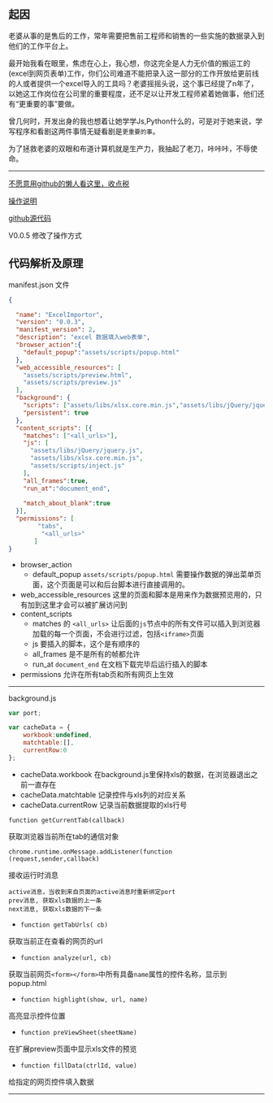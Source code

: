 ## 起因
老婆从事的是售后的工作，常年需要把售前工程师和销售的一些实施的数据录入到他们的工作平台上。

最开始我看在眼里，焦虑在心上，我心想，你这完全是人力无价值的搬运工的(excel到网页表单)工作，你们公司难道不能把录入这一部分的工作开放给更前线的人或者提供一个excel导入的工具吗？老婆摇摇头说，这个事已经提了n年了，以她这工作岗位在公司里的重要程度，还不足以让开发工程师紧着她做事，他们还有“更重要的事”要做。

曾几何时，开发出身的我也想着让她学学Js,Python什么的，可是对于她来说，学写程序和看剧这两件事情无疑看剧是```更重要的事```。

为了拯救老婆的双眼和布道计算机就是生产力，我抽起了老刀，咔咔咔，不辱使命。

-----


[不愿意用github的懒人看这里，收点税](https://download.csdn.net/download/flyback/12316927)

[操作说明](https://jingyan.baidu.com/article/b7001fe14ed9bf4f7382dd33.html)

[github源代码](https://github.com/kjflyback/excelimportor/tree/master)

V0.0.5
修改了操作方式


## 代码解析及原理

manifest.json 文件
```JSON
{

  "name": "ExcelImportor",
  "version": "0.0.3",
  "manifest_version": 2,
  "description": "excel 数据填入web表单",
  "browser_action":{
    "default_popup":"assets/scripts/popup.html"
  },
  "web_accessible_resources": [
    "assets/scripts/preview.html",
    "assets/scripts/preview.js"
  ],
  "background": {
    "scripts": ["assets/libs/xlsx.core.min.js","assets/libs/jQuery/jquery.js","assets/scripts/background.js"],
    "persistent": true
  },
  "content_scripts": [{
    "matches": ["<all_urls>"],
    "js": [
      "assets/libs/jQuery/jquery.js",
      "assets/libs/xlsx.core.min.js",
      "assets/scripts/inject.js"
    ],
    "all_frames":true,
    "run_at":"document_end",
    
    "match_about_blank":true
  }],
  "permissions": [
        "tabs", 
         "<all_urls>"
       ]
}
```
- browser_action
	- default_popup ```assets/scripts/popup.html``` 需要操作数据的弹出菜单页面，这个页面是可以和后台脚本进行直接调用的。 
- web_accessible_resources 这里的页面和脚本是用来作为数据预览用的，只有加到这里才会可以被扩展访问到 
- content_scripts
	- matches 的 ```<all_urls>``` 让后面的```js```节点中的所有文件可以插入到浏览器加载的每一个页面，不会进行过滤，包括```<iframe>```页面
	- js 要插入的脚本，这个是有顺序的
	- all_frames 是不是所有的帧都允许
	- run_at ```document_end``` 在文档下载完毕后运行插入的脚本
- permissions 允许在所有tab页和所有网页上生效


----

background.js
```javascript
var port;

var cacheData = {
	workbook:undefined,
	matchtable:[],
	currentRow:0
};
```
- cacheData.workbook 在background.js里保持xls的数据，在浏览器退出之前一直存在
- cacheData.matchtable 记录控件与xls列的对应关系
- cacheData.currentRow 记录当前数据提取的xls行号

```function getCurrentTab(callback)```

获取浏览器当前所在tab的通信对象

```chrome.runtime.onMessage.addListener(function (request,sender,callback)```

接收运行时消息

	active消息，当收到来自页面的active消息时重新绑定port
	prev消息, 获取xls数据的上一条
	next消息, 获取xls数据的下一条

- ```function getTabUrls( cb)```

获取当前正在查看的网页的url

- ```function analyze(url, cb)```

获取当前网页```<form></form>```中所有具备```name```属性的控件名称，显示到popup.html

- ```function highlight(show, url, name)```

高亮显示控件位置

- ```function preViewSheet(sheetName)```

在扩展preview页面中显示xls文件的预览

- ```function fillData(ctrlId, value)```

给指定的网页控件填入数据

---

